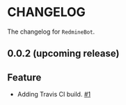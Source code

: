 # CHANGELOG

The changelog for `RedmineBot`. 

## 0.0.2 (upcoming release)

## Feature

- Adding Travis CI build. [#1](https://github.com/marcuswu0814/RedmineBot/pull/1)